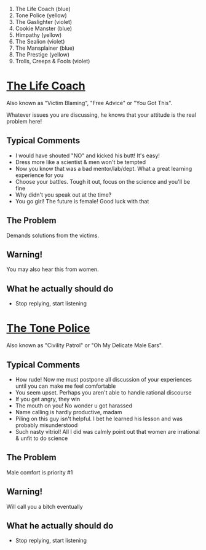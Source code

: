 1. The Life Coach				(blue)
2. Tone Police					(yellow)
3. The Gaslighter				(violet)
4. Cookie Manster				(blue)
5. Himpathy						(yellow)
6. The Sealion					(violet)
7. The Mansplainer				(blue)
8. The Prestige					(yellow)
9. Trolls, Creeps & Fools		(violet)

# [The Life Coach](https://twitter.com/sbarolo/status/1036686389604241410)
Also known as "Victim Blaming", "Free Advice" or "You Got This".

Whatever issues you are discussing, he knows that your attitude is the real problem here!

## Typical Comments
* I would have shouted "NO" and kicked his butt! It's easy!
* Dress more like a scientist & men won't be tempted
* Now you know that was a bad mentor/lab/dept. What a great learning experience for you
* Choose your battles. Tough it out, focus on the science and you'll be fine
* Why didn't you speak out at the time?
* You go girl! The future is female! Good luck with that

## The Problem
Demands solutions from the victims.

## Warning!
You may also hear this from women.

## What he actually should do
* Stop replying, start listening

# [The Tone Police](https://twitter.com/sbarolo/status/1037052674158604289)
Also known as "Civility Patrol" or "Oh My Delicate Male Ears".

## Typical Comments
* How rude! Now me must postpone all discussion of your experiences until you can make me feel comfortable
* You seem upset. Perhaps you aren't able to handle rational discourse
* If you get angry, they win
* The mouth on you! No wonder u got harassed
* Name calling is hardly productive, madam
* Piling on this guy isn't helpful. I bet he learned his lesson and was probably misunderstood
* Such nasty vitriol! All I did was calmly point out that women are irrational & unfit to do science

## The Problem
Male comfort is priority #1

## Warning!
Will call you a bitch eventually

## What he actually should do
* Stop replying, start listening
